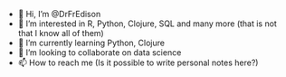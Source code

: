 - 👋 Hi, I’m @DrFrEdison
- 👀 I’m interested in R, Python, Clojure, SQL and many more (that is not that I know all of them)
- 🌱 I’m currently learning Python, Clojure
- 💞️ I’m looking to collaborate on data science
- 📫 How to reach me (Is it possible to write personal notes here?)

<!---
DrFrEdison/DrFrEdison is a ✨ special ✨ repository because its `README.md` (this file) appears on your GitHub profile.
You can click the Preview link to take a look at your changes.
--->
